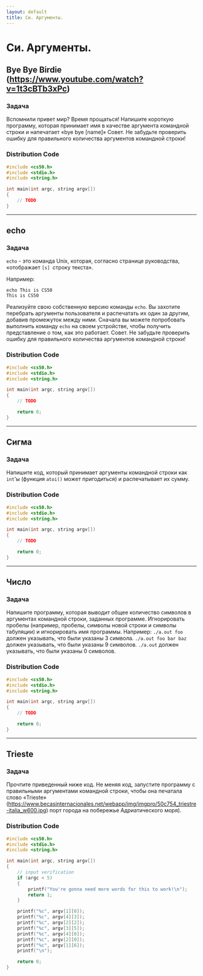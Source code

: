 ```yaml
---
layout: default
title: Си. Аргументы.
---
```


# Си. Аргументы.

## Bye Bye Birdie (https://www.youtube.com/watch?v=1t3cBTb3xPc)

### Задача
Вспомнили привет мир? Время прощаться! Напишите короткую программу, которая принимает имя в качестве аргумента командной строки и напечатает «bye bye [name]»
Совет. Не забудьте проверить ошибку для правильного количества аргументов командной строки!

### Distribution Code
```c
#include <cs50.h>
#include <stdio.h>
#include <string.h>

int main(int argc, string argv[])
{
    // TODO
}
```

***

## echo

### Задача
`echo` - это команда Unix, которая, согласно странице руководства, «отображает `[s] `строку текста».

Например:
```
echo This is CS50
This is CS50
```

Реализуйте свою собственную версию команды `echo`. Вы захотите перебрать аргументы пользователя и распечатать их один за другим, добавив промежуток между ними. Сначала вы можете попробовать выполнить команду `echo` на своем устройстве, чтобы получить представление о том, как это работает. Совет. Не забудьте проверить ошибку для правильного количества аргументов командной строки!

### Distribution Code
```c
#include <cs50.h>
#include <stdio.h>
#include <string.h>

int main(int argc, string argv[])
{
    // TODO

    return 0;
}
```

***

## Сигма

### Задача
Напишите код, который принимает аргументы командной строки как `int`’ы (функция `atoi()` может пригодиться) и распечатывает их сумму.

### Distribution Code
```c
#include <cs50.h>
#include <stdio.h>
#include <string.h>

int main(int argc, string argv[])
{
    // TODO

    return 0;
}
```

***

## Число

### Задача
Напишите программу, которая выводит общее количество символов в аргументах командной строки, заданных программе. Игнорировать пробелы (например, пробелы, символы новой строки и символы табуляции) и игнорировать имя программы. Например:
`./a.out foo` должен указывать, что были указаны 3 символа. `./a.out foo bar baz` должен указывать, что были указаны 9 символов. `./a.out` должен указывать, что были указаны 0 символов.

### Distribution Code
```c
#include <cs50.h>
#include <stdio.h>
#include <string.h>

int main(int argc, string argv[])
{
    // TODO

    return 0;
}
```

***

## Trieste

### Задача
Прочтите приведенный ниже код. Не меняя код, запустите программу с правильными аргументами командной строки, чтобы она печатала слово «Trieste» (https://www.becasinternacionales.net/webapp/img/imgpro/50c754_triestre-italia_w600.jpg) порт города на побережье Адриатического моря).

### Distribution Code
```c
#include <cs50.h>
#include <stdio.h>
#include <string.h>

int main(int argc, string argv[])
{
	// input verification
    if (argc < 5)
    {
        printf("You're gonna need more words for this to work!\n");
        return 1;
    }

    printf("%c", argv[1][0]);
    printf("%c", argv[4][3]);
    printf("%c", argv[2][2]);
    printf("%c", argv[3][5]);
    printf("%c", argv[4][0]);
    printf("%c", argv[2][0]);
    printf("%c", argv[1][6]);
    printf("\n");

    return 0;
}
```